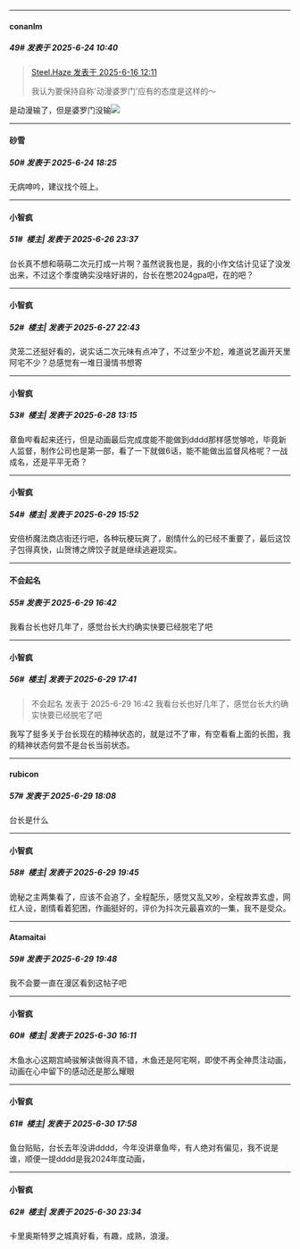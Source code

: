 ﻿
*****

####  conanlm  
##### 49#       发表于 2025-6-24 10:40

<blockquote><a href="httphttps://stage1st.com/2b/forum.php?mod=redirect&amp;goto=findpost&amp;pid=67946781&amp;ptid=2253374" target="_blank">Steel.Haze 发表于 2025-6-16 12:11</a>

我认为要保持自称'动漫婆罗门'应有的态度是这样的～</blockquote>
是动漫输了，但是婆罗门没输<img src="https://static.stage1st.com/image/smiley/face2017/227.gif" referrerpolicy="no-referrer">


*****

####  砂雪  
##### 50#       发表于 2025-6-24 18:25

无病呻吟，建议找个班上。


*****

####  小智疯  
##### 51#         楼主| 发表于 2025-6-26 23:37

台长真不想和萌萌二次元打成一片啊？虽然说我也是，我的小作文估计见证了没发出来，不过这个季度确实没啥好讲的，台长在憋2024gpa吧，在的吧？


*****

####  小智疯  
##### 52#         楼主| 发表于 2025-6-27 22:43

灵笼二还挺好看的，说实话二次元味有点冲了，不过至少不尬，难道说艺画开天里阿宅不少？总感觉有一堆日漫情书想寄


*****

####  小智疯  
##### 53#         楼主| 发表于 2025-6-28 13:15

章鱼哔看起来还行，但是动画最后完成度能不能做到dddd那样感觉够呛，毕竟新人监督，制作公司也是第一部，看了一下就做6话，能不能做出监督风格呢？一战成名，还是平平无奇？


*****

####  小智疯  
##### 54#         楼主| 发表于 2025-6-29 15:52

安倍桥魔法商店街还行吧，各种玩梗玩爽了，剧情什么的已经不重要了，最后这饺子包得真快，山贺博之牌饺子就是继续逃避现实。


*****

####  不会起名  
##### 55#       发表于 2025-6-29 16:42

我看台长也好几年了，感觉台长大约确实快要已经脱宅了吧


*****

####  小智疯  
##### 56#         楼主| 发表于 2025-6-29 17:41

<blockquote>不会起名 发表于 2025-6-29 16:42
我看台长也好几年了，感觉台长大约确实快要已经脱宅了吧</blockquote>
我写了挺多关于台长现在的精神状态的，就是过不了审，有空看看上面的长图，我的精神状态何尝不是台长当前状态。


*****

####  rubicon  
##### 57#       发表于 2025-6-29 18:08

台长是什么


*****

####  小智疯  
##### 58#         楼主| 发表于 2025-6-29 19:45

诡秘之主两集看了，应该不会追了，全程配乐，感觉又乱又吵，全程故弄玄虚，网红人设，剧情看着犯困，作画挺好的，评价为抖次元最喜欢的一集，我不是受众。


*****

####  Atamaitai  
##### 59#       发表于 2025-6-29 19:48

我不会要一直在漫区看到这帖子吧


*****

####  小智疯  
##### 60#         楼主| 发表于 2025-6-30 16:11

木鱼水心这期宫崎骏解读做得真不错，木鱼还是阿宅啊，即使不再全神贯注动画，动画在心中留下的感动还是那么耀眼


*****

####  小智疯  
##### 61#         楼主| 发表于 2025-6-30 17:58

鱼台贴贴，台长去年没讲dddd，今年没讲章鱼哔，有人绝对有偏见，我不说是谁，顺便一提dddd是我2024年度动画，


*****

####  小智疯  
##### 62#         楼主| 发表于 2025-6-30 23:34

卡里奥斯特罗之城真好看，有趣，成熟，浪漫。

